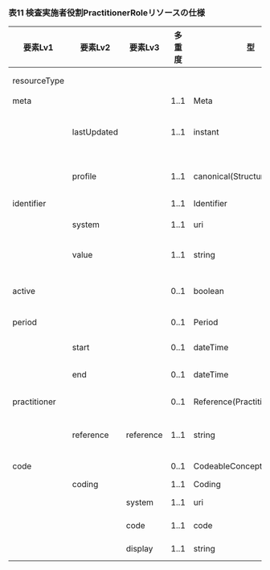 ### 表11 検査実施者役割PractitionerRoleリソースの仕様

| 要素Lv1 | 要素Lv2 | 要素Lv3 | 多重度 | 型 | 値 | 生理検査レポートCDAとのマッピング<BR>(CD=ClinicalDocument) | 説明 |
|---|---|---|---|---|---|---|---|
| resourceType |  |  |  |  | "PractitionerRole" | /CD/documentationOf/serviceEvent | PractitionerRoleリソースであることを示す。 |
| meta |  |  | 1..1 | Meta |  |  |  |
|  | lastUpdated |  | 1..1 | instant | "2023-12-25T20:21:32+09:00" |  | 最終更新日時。YYYY-MM-DDThh:mm:ss.sss+zz:zz。値は例示。 |
|  | profile |  | 1..1 | canonical(StructureDefinition) | "http://jpfhir.jp/fhir/SEAMAT/StructureDefinition/<BR>JP_PractitionerRole_SEAMAT_Performer" |  | 本リソースのプロファイルを識別するURLを指定する。値は固定。 |
| identifier |  |  | 1..1 | Identifier |  |  | この文書の文書ID。 |
|  | system |  | 1..1 | uri | "http://jpfhir.jp/fhir/core/IdSystem/documentInsta<BR>nce-identifier" |  | 文書IDに対する名前空間識別子。固定値。 |
|  | value |  | 1..1 | string | "1234567890_20231205_LJCS-100D_20231205101112.94.1<BR>4239.1002_20231205112233_100_1" |  | 文書IDの文字列。値は例示。 |
| active |  |  | 0..1 | boolean | true |  | このPractitionerRoleリソースのレコードがアクティブかどうか。固定値。 |
| period |  |  | 0..1 | Period |  | /CD/documentationOf/serviceEvent/<BR>effectiveTime | この役割の有効期間 |
|  | start |  | 0..1 | dateTime | "2023-12-21" | /CD/documentationOf/serviceEvent/<BR>effectiveTime/low | 有効期間の開始日。値は例示。 |
|  | end |  | 0..1 | dateTime | "2023-12-31" | /CD/documentationOf/serviceEvent/<BR>effectiveTime/high | 有効期間の終了日。値は例示。 |
| practitioner |  |  | 0..1 | Reference(Practitioner) |  | /CD/documentationOf/serviceEvent/<BR>performer/assignedEntity | 検査実施者Practitionerリソースへの参照。 |
|  | reference | reference | 1..1 | string | "urn:uuid:f83bbdac-8aab-48fa-96e1-6fa2c73d66d1" |  | PractitionerリソースのfullUrl要素に指定されるUUIDを指定。値は例示。 |
| code |  |  | 0..1 | CodeableConcept |  | /CD/documentationOf/serviceEvent/<BR>performer/functionCode | この職員の役割コード |
|  | coding |  | 1..1 | Coding |  |  |  |
|  |  | system | 1..1 | uri |  | /CD/documentationOf/serviceEvent/<BR>performer/functionCode/@codeSystem |  |
|  |  | code | 1..1 | code |  | /CD/documentationOf/serviceEvent/<BR>performer/functionCode/@code |  |
|  |  | display | 1..1 | string |  | /CD/documentationOf/serviceEvent/<BR>performer/functionCode/@displayName |  |
